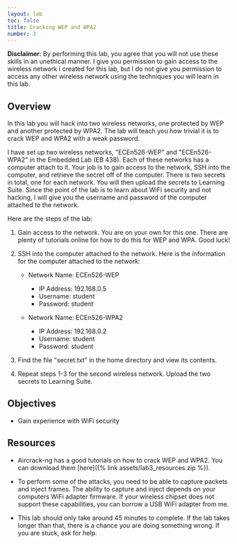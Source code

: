 ```yaml
---
layout: lab
toc: false
title: Cracking WEP and WPA2
number: 3
---
```


<div class="alert alert-primary" role="alert">
    <b>Disclaimer</b>: By performing this lab, you agree that you will not use these skills in an unethical manner. I give you permission to gain access to the wireless network I created for this lab, but I do not give you permission to access any other wireless network using the techniques you will learn in this lab.
</div>

## Overview

In this lab you will hack into two wireless networks, one protected by WEP and another protected by WPA2. The lab will teach you how trivial it is to crack WEP and WPA2 with a weak password.

I have set up two wireless networks, "ECEn526-WEP" and "ECEn526-WPA2" in the Embedded Lab (EB 438). Each of these networks has a computer attach to it. Your job is to gain access to the network, SSH into the computer, and retrieve the secret off of the computer. There is two secrets in total, one for each network. You will then upload the secrets to Learning Suite. Since the point of the lab is to learn about WiFi security and not hacking, I will give you the username and password of the computer attached to the network.

Here are the steps of the lab:

1. Gain access to the network. You are on your own for this one. There are plenty of tutorials online for how to do this for WEP and WPA. Good luck!
   
2. SSH into the computer attached to the network. Here is the information for the computer attached to the network:
    - Network Name: ECEn526-WEP
      - IP Address: 192.168.0.5
      - Username: student
      - Password: student

    - Network Name: ECEn526-WPA2
      - IP Address: 192.168.0.2
      - Username: student
      - Password: student
      
3. Find the file "secret.txt" in the home directory and view its contents. 
   
4. Repeat steps 1-3 for the second wireless network. Upload the two secrets to Learning Suite.

## Objectives

- Gain experience with WiFi security

## Resources

- Aircrack-ng has a good tutorials on how to crack WEP and WPA2. You can download them [here]({% link assets/lab3_resources.zip %}).

- To perform some of the attacks, you need to be able to capture packets and inject frames. The ability to capture and inject depends on your computers WiFi adapter firmware. If your wireless chipset does not support these capabilities, you can borrow a USB WiFi adapter from me.

- This lab should only take around 45 minutes to complete. If the lab takes longer than that, there is a chance you are doing something wrong. If you are stuck, ask for help.

